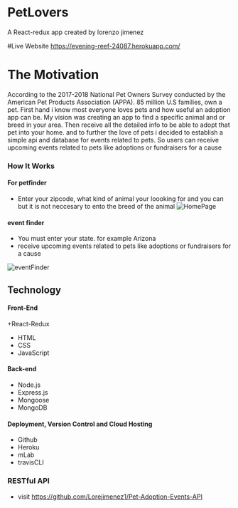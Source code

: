 # PetLovers

A React-redux app created by lorenzo jimenez

#Live Website
https://evening-reef-24087.herokuapp.com/

# The Motivation
According to the 2017-2018 National Pet Owners Survey conducted by the American Pet Products Association (APPA).
85 million  U.S families, own a pet. First hand i know most everyone loves pets and how useful an adoption app can be.
My vision was creating an app to find a specific animal and or breed in your area. Then receive all the detailed info to be able to adopt that pet into your home. and to further the love of pets i decided to establish a simple api and database for events related to pets. So users can receive upcoming events related to pets like adoptions or fundraisers for a cause

### How It Works
#### For petfinder
+ Enter your zipcode, what kind of animal your loooking for and you can but it is not neccesary to ento the breed of the animal 
![HomePage](https://github.com/Lorejimenez1/Fortnite-Society/blob/master/Public/images/SettingsPage.png)


#### event finder
+ You must enter your state. for example Arizona
+ receive upcoming events related to pets like adoptions or fundraisers for a cause

![eventFinder](https://github.com/Lorejimenez1/Fortnite-Society/blob/master/Public/images/New.png)

## Technology
#### Front-End
+React-Redux
+ HTML
+ CSS
+ JavaScript

#### Back-end
+ Node.js
+ Express.js
+ Mongoose
+ MongoDB

#### Deployment, Version Control and Cloud Hosting
+ Github
+ Heroku
+ mLab
+ travisCLI

### RESTful API
+ visit https://github.com/Lorejimenez1/Pet-Adoption-Events-API
